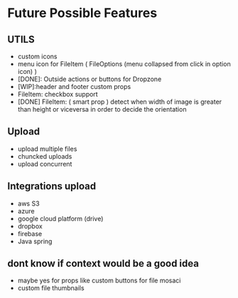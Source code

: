 # Future Possible Features

## UTILS

- custom icons
- menu icon for FileItem ( FileOptions (menu collapsed from click in option icon) )
- [DONE]: Outside actions or buttons for Dropzone
- [WIP]:header and footer custom props
- FileItem: checkbox support
- [DONE] FileItem: ( smart prop ) detect when width of image is greater than height or viceversa in order to decide the orientation

## Upload

- upload multiple files
- chuncked uploads
- upload concurrent

## Integrations upload

- aws S3
- azure
- google cloud platform (drive)
- dropbox
- firebase
- Java spring

## dont know if context would be a good idea

- maybe yes for props like custom buttons for file mosaci
- custom file thumbnails
